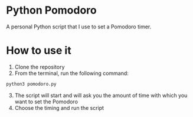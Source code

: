 # Python Pomodoro
A personal Python script that I use to set a Pomodoro timer.

# How to use it
1. Clone the repository
2. From the terminal, run the following command:

```sh
python3 pomodoro.py
```

3. The script will start and will ask you the amount of time with which you want to set the Pomodoro
4. Choose the timing and run the script